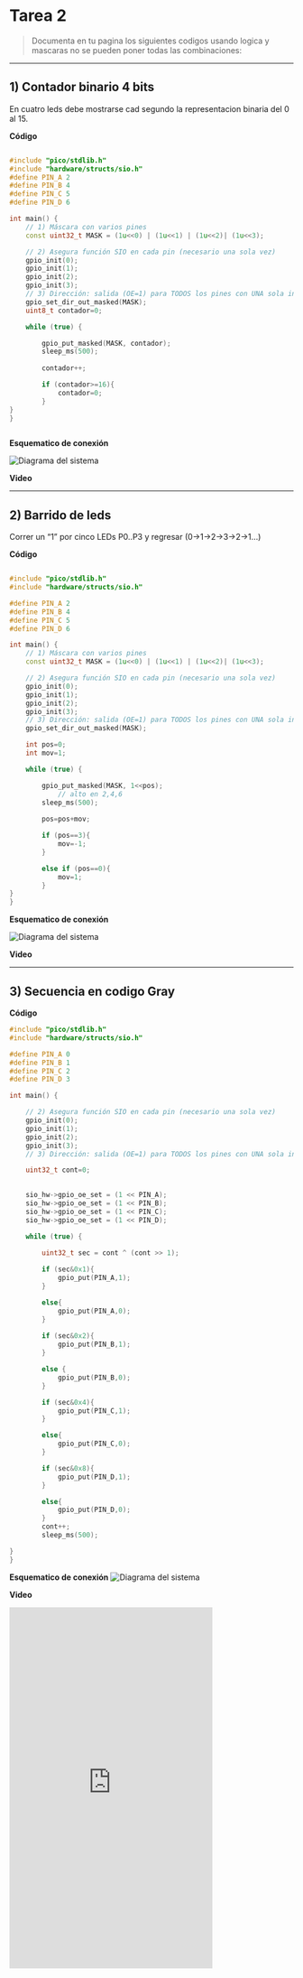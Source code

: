 # Tarea 2

> Documenta en tu pagina los siguientes codigos usando logica y mascaras no se pueden poner todas las combinaciones:

---

## 1) Contador binario 4 bits

En cuatro leds debe mostrarse cad segundo la representacion binaria del 0 al 15.

**Código**

```C++

#include "pico/stdlib.h"
#include "hardware/structs/sio.h"
#define PIN_A 2
#define PIN_B 4
#define PIN_C 5
#define PIN_D 6

int main() {
    // 1) Máscara con varios pines
    const uint32_t MASK = (1u<<0) | (1u<<1) | (1u<<2)| (1u<<3);

    // 2) Asegura función SIO en cada pin (necesario una sola vez)
    gpio_init(0);
    gpio_init(1);
    gpio_init(2);
    gpio_init(3);
    // 3) Dirección: salida (OE=1) para TODOS los pines con UNA sola instrucción
    gpio_set_dir_out_masked(MASK);
    uint8_t contador=0;

    while (true) {

        gpio_put_masked(MASK, contador);
        sleep_ms(500);
        
        contador++;

        if (contador>=16){
            contador=0;
        }
}
}



```
**Esquematico de conexión**

![Diagrama del sistema](../recursos/imgs/esquematico_tarea2.jpg)


**Video**


---

## 2) Barrido de leds

Correr un “1” por cinco LEDs P0..P3 y regresar (0→1→2→3→2→1…)

**Código**

```C++

#include "pico/stdlib.h"
#include "hardware/structs/sio.h"

#define PIN_A 2
#define PIN_B 4
#define PIN_C 5
#define PIN_D 6

int main() {
    // 1) Máscara con varios pines
    const uint32_t MASK = (1u<<0) | (1u<<1) | (1u<<2)| (1u<<3);

    // 2) Asegura función SIO en cada pin (necesario una sola vez)
    gpio_init(0);
    gpio_init(1);
    gpio_init(2);
    gpio_init(3);
    // 3) Dirección: salida (OE=1) para TODOS los pines con UNA sola instrucción
    gpio_set_dir_out_masked(MASK);

    int pos=0;
    int mov=1;

    while (true) {

        gpio_put_masked(MASK, 1<<pos);
            // alto en 2,4,6
        sleep_ms(500);
        
        pos=pos+mov;

        if (pos==3){
            mov=-1;
        }

        else if (pos==0){
            mov=1;
        }
}
}


```


**Esquematico de conexión**

![Diagrama del sistema](../recursos/imgs/esquematico_tarea2.jpg)


**Video**

---
## 3) Secuencia en codigo Gray

**Código**

```C++
#include "pico/stdlib.h"
#include "hardware/structs/sio.h"

#define PIN_A 0
#define PIN_B 1
#define PIN_C 2
#define PIN_D 3

int main() {

    // 2) Asegura función SIO en cada pin (necesario una sola vez)
    gpio_init(0);
    gpio_init(1);
    gpio_init(2);
    gpio_init(3);
    // 3) Dirección: salida (OE=1) para TODOS los pines con UNA sola instrucción

    uint32_t cont=0;

    
    sio_hw->gpio_oe_set = (1 << PIN_A);
    sio_hw->gpio_oe_set = (1 << PIN_B);
    sio_hw->gpio_oe_set = (1 << PIN_C);
    sio_hw->gpio_oe_set = (1 << PIN_D);

    while (true) {
    
        uint32_t sec = cont ^ (cont >> 1);

        if (sec&0x1){
            gpio_put(PIN_A,1);
        }

        else{
            gpio_put(PIN_A,0);
        }
        
        if (sec&0x2){
            gpio_put(PIN_B,1);
        }

        else {
            gpio_put(PIN_B,0);
        }

        if (sec&0x4){
            gpio_put(PIN_C,1);	
        }

        else{
            gpio_put(PIN_C,0);
        }

        if (sec&0x8){
            gpio_put(PIN_D,1);		
        }

        else{
            gpio_put(PIN_D,0);
        }
        cont++;
        sleep_ms(500);

}
}

```

**Esquematico de conexión**
![Diagrama del sistema](../recursos/imgs/esquematico_tarea2.jpg)


**Video**

<iframe width="360" height="640"
    src="https://www.youtube.com/embed/5_p5SqiWHKI"
    title="YouTube Shorts"
    frameborder="0"
    allow="accelerometer; autoplay; clipboard-write; encrypted-media; gyroscope; picture-in-picture"
    allowfullscreen>
</iframe>
